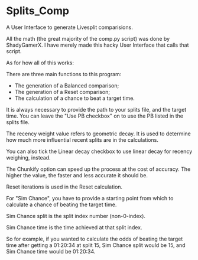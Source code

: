 # Splits_Comp

A User Interface to generate Livesplit comparisions.

All the math (the great majority of the comp.py script) was done by ShadyGamerX. I have merely made this hacky User Interface that calls that script.

As for how all of this works:

There are three main functions to this program:
- The generation of a Balanced comparison;
- The generation of a Reset comparison;
- The calculation of a chance to beat a target time.

It is always necessary to provide the path to your splits file, and the target time. You can leave the "Use PB checkbox" on to use the PB listed in the splits file.

The recency weight value refers to geometric decay. It is used to determine how much more influential recent splits are in the calculations.

You can also tick the Linear decay checkbox to use linear decay for recency weighing, instead.

The Chunkify option can speed up the process at the cost of accuracy. The higher the value, the faster and less accurate it should be.

Reset iterations is used in the Reset calculation.

For "Sim Chance", you have to provide a starting point from which to calculate a chance of beating the target time.

Sim Chance split is the split index number (non-0-index).

Sim Chance time is the time achieved at that split index.

So for example, if you wanted to calculate the odds of beating the target time after getting a 01:20:34 at split 15, Sim Chance split would be 15, and Sim Chance time would be 01:20:34.
